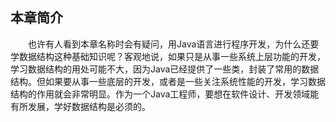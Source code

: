 
## 本章简介
&emsp;&emsp;也许有人看到本章名称时会有疑问，用Java语言进行程序开发，为什么还要学数据结构这种基础知识呢？客观地说，如果只是从事一些系统上层功能的开发，学习数据结构的用处可能不大，因为Java已经提供了一些类，封装了常用的数据结构。但如果要从事一些底层的开发，或者是一些关注系统性能的开发，学习数据结构的作用就会非常明显。作为一个Java工程师，要想在软件设计、开发领域能有所发展，学好数据结构是必须的。

 

 

 
